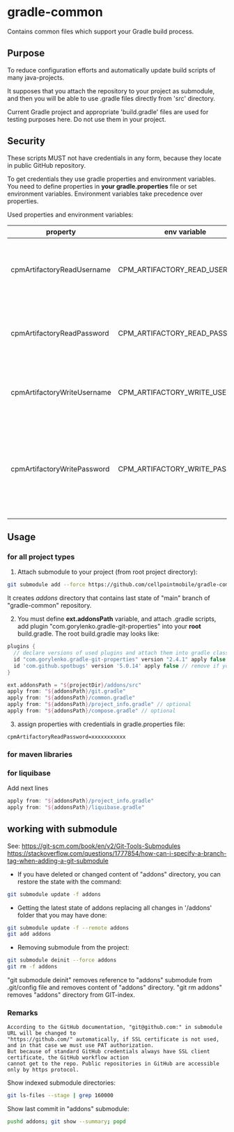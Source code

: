 # gradle-common

Contains common files which support your Gradle build process.

## Purpose 

To reduce configuration efforts and automatically update build scripts of many java-projects. 

It supposes that you attach the repository to your project as submodule, and then you will be able to 
use .gradle files directly from 'src' directory.

Current Gradle project and appropriate 'build.gradle' files are used for testing purposes here. 
Do not use them in your project.   

## Security

These scripts MUST not have credentials in any form, because they locate in public GitHub repository. 

To get credentials they use gradle properties and environment variables.
You need to define properties in **your gradle.properties** file or set environment variables.
Environment variables take precedence over properties.

Used properties and environment variables:

| property | env variable | descrition                                                                                       | default                                             |
|-|-|-|-|
|cpmArtifactoryReadUsername|CPM_ARTIFACTORY_READ_USERNAME| username for readonly access to common maven repository.| 'cellpointmobileread'                               | 
|cpmArtifactoryReadPassword|CPM_ARTIFACTORY_READ_PASSWORD| password for readonly access to common maven repository.| ''                                                  |
|cpmArtifactoryWriteUsername|CPM_ARTIFACTORY_WRITE_USERNAME| username for write access to common maven repository.| 'github'                                            |
|cpmArtifactoryWritePassword|CPM_ARTIFACTORY_WRITE_PASSWORD| password for write access to common maven repository. <br/> This password usually assigned by CI | 'jenkinspasswordplaceholder' used as a placeholder |   


## Usage

### for all project types

1) Attach submodule to your project (from root project directory):

```bash
git submodule add --force https://github.com/cellpointmobile/gradle-common.git addons
```

It creates *addons* directory that contains last state of "main" branch of "gradle-common" repository. 


2) You must define **ext.addonsPath** variable, and attach .gradle scripts, add plugin "com.gorylenko.gradle-git-properties"
   into your **root** build.gradle. The root build.gradle may looks like:
 
```groovy
plugins {
  // declare versions of used plugins and attach them into gradle classpath
  id "com.gorylenko.gradle-git-properties" version "2.4.1" apply false
  id 'com.github.spotbugs' version '5.0.14' apply false // remove if you don`t want to use spotbugs  
}

ext.addonsPath = "${projectDir}/addons/src"
apply from: "${addonsPath}/git.gradle"
apply from: "${addonsPath}/common.gradle"
apply from: "${addonsPath}/project_info.gradle" // optional
apply from: "${addonsPath}/compose.gradle" // optional
```

3) assign properties with credentials in gradle.properties file:

```properties
cpmArtifactoryReadPassword=xxxxxxxxxxx
```

### for maven libraries


### for liquibase

Add next lines

```groovy
apply from: "${addonsPath}/project_info.gradle"
apply from: "${addonsPath}/liquibase.gradle"
```

## working with submodule

See:
https://git-scm.com/book/en/v2/Git-Tools-Submodules
https://stackoverflow.com/questions/1777854/how-can-i-specify-a-branch-tag-when-adding-a-git-submodule

- If you have deleted or changed content of "addons" directory, you can restore the state with the command:

```bash
git submodule update -f addons 
```

- Getting the latest state of addons replacing all changes in '/addons' folder that you may have done:

```bash
git submodule update -f --remote addons
git add addons
```

- Removing submodule from the project:

```bash
git submodule deinit --force addons
git rm -f addons
```

"git submodule deinit" removes reference to "addons" submodule from .git/config file and removes content of "addons" directory.
"git rm addons" removes "addons" directory from GIT-index. 

### Remarks

    According to the GitHub documentation, "git@github.com:" in submodule URL will be changed to
    "https://github.com/" automatically, if SSL certificate is not used, and in that case we must use PAT authorization.
    But because of standard GitHub credentials always have SSL client certificate, the GitHub workflow action 
    cannot get to the repo. Public repositories in GitHub are accessible only by https protocol. 

Show indexed submodule directories:
```bash
git ls-files --stage | grep 160000
```

Show last commit in "addons" submodule:
```bash
pushd addons; git show --summary; popd
```

